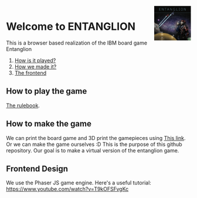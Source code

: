 <img src="sources/entanglion.jpg" align="right" width="100">


# Welcome to ENTANGLION
This is a browser based realization of the IBM board game Entanglion

1. [How is it played?](#howTo)
2. [ How we made it?](#howToM)
3. [ The frontend](#frontE)




<a name="howTo"></a>
## How to play the game

[The rulebook](https://github.com/Entanglion/entanglion/tree/master/game).

<a name="howToM"></a>
## How to make the game

We can print the board game and 3D print the gamepieces using [This link](https://github.com/Entanglion/entanglion/tree/master/assets).
Or we can make the game ourselves :D
This is the purpose of this github repository. Our goal is to make a virtual version of the entanglion game.
<a name="frontE"></a>
## Frontend Design
We use the Phaser JS game engine. Here's a useful tutorial:
https://www.youtube.com/watch?v=T9kOFSFvgKc
